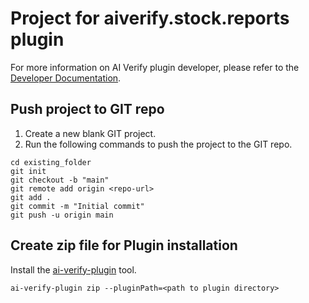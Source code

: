 # Project for aiverify.stock.reports plugin

For more information on AI Verify plugin developer, please refer to the [Developer Documentation](https://gitlab.com/imda_dsl/t2po/ai-verify/ai-verify-developers-documentation/-/tree/master/docs).

## Push project to GIT repo
1. Create a new blank GIT project.
2. Run the following commands to push the project to the GIT repo.

```
cd existing_folder
git init
git checkout -b "main"
git remote add origin <repo-url>
git add .
git commit -m "Initial commit"
git push -u origin main
```

## Create zip file for Plugin installation
Install the [ai-verify-plugin](https://gitlab.com/imda_dsl/t2po/ai-verify/ai-verify-portal/ai-verify-plugin) tool.

```
ai-verify-plugin zip --pluginPath=<path to plugin directory>
```
